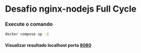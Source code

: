 # Desafio nginx-nodejs Full Cycle

### Execute o comando
```bash
docker compose up -d 
```

#### Visualizar resultado localhost porta [8080](http://localhost:8080/)